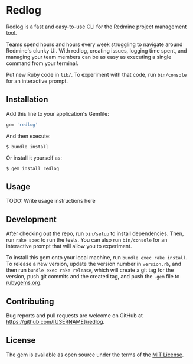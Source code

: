 # Redlog

Redlog is a fast and easy-to-use CLI for the Redmine project management tool.

Teams spend hours and hours every week struggling to navigate around Redmine's clunky UI. With redlog, creating issues, logging time spent, and managing your team members can be as easy as executing a single command from your terminal.

Put new Ruby code in `lib/`. To experiment with that code, run `bin/console` for an interactive prompt.

## Installation

Add this line to your application's Gemfile:

```ruby
gem 'redlog'
```

And then execute:

    $ bundle install

Or install it yourself as:

    $ gem install redlog

## Usage

TODO: Write usage instructions here

## Development

After checking out the repo, run `bin/setup` to install dependencies. Then, run `rake spec` to run the tests. You can also run `bin/console` for an interactive prompt that will allow you to experiment.

To install this gem onto your local machine, run `bundle exec rake install`. To release a new version, update the version number in `version.rb`, and then run `bundle exec rake release`, which will create a git tag for the version, push git commits and the created tag, and push the `.gem` file to [rubygems.org](https://rubygems.org).

## Contributing

Bug reports and pull requests are welcome on GitHub at https://github.com/[USERNAME]/redlog.

## License

The gem is available as open source under the terms of the [MIT License](https://opensource.org/licenses/MIT).
